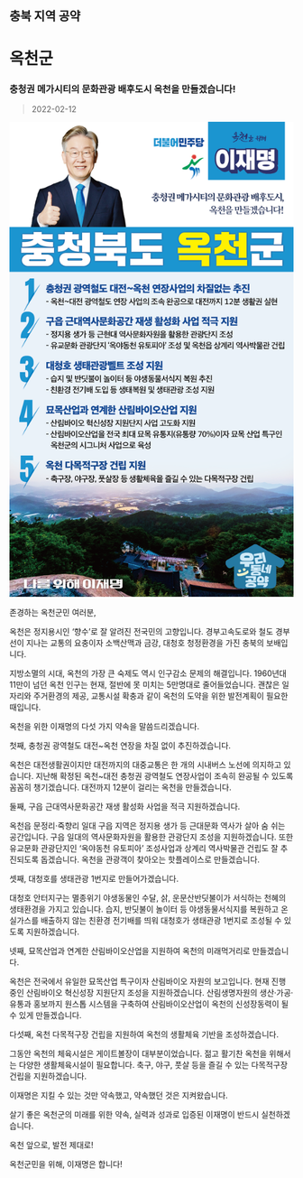 ## 충북 지역 공약

# 옥천군

### 충청권 메가시티의 문화관광 배후도시 옥천을 만들겠습니다!
> 2022-02-12

![옥천군 지역공약](./005_011_005.png)

존경하는 옥천군민 여러분, 

 

옥천은 정지용시인 ‘향수’로 잘 알려진 전국민의 고향입니다. 경부고속도로와 철도 경부선이 지나는 교통의 요충이자 소백산맥과 금강, 대청호 청정환경을 가진 충북의 보배입니다.

 

지방소멸의 시대, 옥천의 가장 큰 숙제도 역시 인구감소 문제의 해결입니다. 1960년대 11만이 넘던 옥천 인구는 현재, 절반에 못 미치는 5만명대로 줄어들었습니다. 괜찮은 일자리와 주거환경의 제공, 교통시설 확충과 같이 옥천의 도약을 위한 발전계획이 필요한 때입니다. 

 

옥천을 위한 이재명의 다섯 가지 약속을 말씀드리겠습니다.

 

 

첫째, 충청권 광역철도 대전~옥천 연장을 차질 없이 추진하겠습니다.  

 

옥천은 대전생활권이지만 대전까지의 대중교통은 한 개의 시내버스 노선에 의지하고 있습니다. 지난해 확정된 옥천~대전 충청권 광역철도 연장사업이 조속히 완공될 수 있도록 꼼꼼히 챙기겠습니다. 대전까지 12분이 걸리는 옥천을 만들겠습니다. 

 

둘째, 구읍 근대역사문화공간 재생 활성화 사업을 적극 지원하겠습니다.

 

옥천읍 문정리·죽향리 일대 구읍 지역은 정지용 생가 등 근대문화 역사가 살아 숨 쉬는 공간입니다. 구읍 일대의 역사문화자원을 활용한 관광단지 조성을 지원하겠습니다. 또한 유교문화 관광단지인 ‘옥야동천 유토피아’ 조성사업과 상계리 역사박물관 건립도 잘 추진되도록 돕겠습니다. 옥천을 관광객이 찾아오는 핫플레이스로 만들겠습니다.

 

셋째, 대청호를 생태관광 1번지로 만들어가겠습니다. 

 

대청호 안터지구는 멸종위기 야생동물인 수달, 삵, 운문산반딧불이가 서식하는 천혜의 생태환경을 가지고 있습니다. 습지, 반딧불이 놀이터 등 야생동물서식지를 복원하고 온실가스를 배출하지 않는 친환경 전기배를 띄워 대청호가 생태관광 1번지로 조성될 수 있도록 지원하겠습니다.

 

넷째, 묘목산업과 연계한 산림바이오산업을 지원하여 옥천의 미래먹거리로 만들겠습니다. 

 

옥천은 전국에서 유일한 묘목산업 특구이자 산림바이오 자원의 보고입니다. 현재 진행 중인 산림바이오 혁신성장 지원단지 조성을 지원하겠습니다. 산림생명자원의 생산·가공·유통과 홍보까지 원스톱 시스템을 구축하여 산림바이오산업이 옥천의 신성장동력이 될 수 있게 만들겠습니다.

 

다섯째, 옥천 다목적구장 건립을 지원하여 옥천의 생활체육 기반을 조성하겠습니다.

 

그동안 옥천의 체육시설은 게이트볼장이 대부분이었습니다. 젊고 활기찬 옥천을 위해서는 다양한 생활체육시설이 필요합니다.  축구, 야구, 풋살 등을 즐길 수 있는 다목적구장 건립을 지원하겠습니다.

 

 

이재명은 지킬 수 있는 것만 약속했고, 약속했던 것은 지켜왔습니다.

살기 좋은 옥천군의 미래를 위한 약속, 실력과 성과로 입증된 이재명이 반드시 실천하겠습니다.

 

옥천 앞으로, 발전 제대로!

옥천군민을 위해, 이재명은 합니다! 

						
